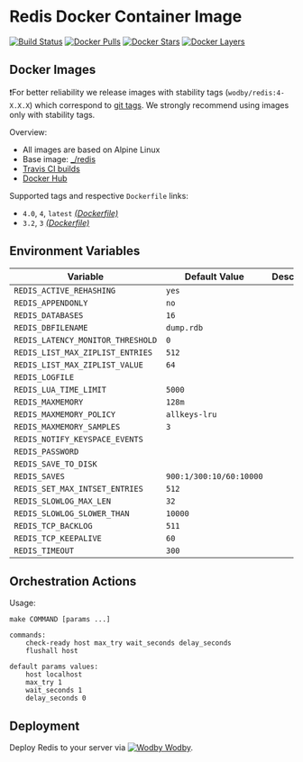 # Redis Docker Container Image

[![Build Status](https://travis-ci.org/wodby/redis.svg?branch=master)](https://travis-ci.org/wodby/redis)
[![Docker Pulls](https://img.shields.io/docker/pulls/wodby/redis.svg)](https://hub.docker.com/r/wodby/redis)
[![Docker Stars](https://img.shields.io/docker/stars/wodby/redis.svg)](https://hub.docker.com/r/wodby/redis)
[![Docker Layers](https://images.microbadger.com/badges/image/wodby/redis.svg)](https://microbadger.com/images/wodby/redis)

## Docker Images

❗For better reliability we release images with stability tags (`wodby/redis:4-X.X.X`) which correspond to [git tags](https://github.com/wodby/redis/releases). We strongly recommend using images only with stability tags. 

Overview:

* All images are based on Alpine Linux
* Base image: [_/redis](https://hub.docker.com/r/_/redis)
* [Travis CI builds](https://travis-ci.org/wodby/redis) 
* [Docker Hub](https://hub.docker.com/r/wodby/redis)

[_(Dockerfile)_]: https://github.com/wodby/redis/tree/master/Dockerfile

Supported tags and respective `Dockerfile` links:

* `4.0`, `4`, `latest` [_(Dockerfile)_]
* `3.2`, `3` [_(Dockerfile)_]

## Environment Variables

| Variable                          | Default Value           | Description |
| --------------------------------- | ----------------------- | ----------- |
| `REDIS_ACTIVE_REHASHING`          | `yes`                   |             |
| `REDIS_APPENDONLY`                | `no`                    |             |
| `REDIS_DATABASES`                 | `16`                    |             |
| `REDIS_DBFILENAME`                | `dump.rdb`              |             |
| `REDIS_LATENCY_MONITOR_THRESHOLD` | `0`                     |             |
| `REDIS_LIST_MAX_ZIPLIST_ENTRIES`  | `512`                   |             |
| `REDIS_LIST_MAX_ZIPLIST_VALUE`    | `64`                    |             |
| `REDIS_LOGFILE`                   |                         |             |
| `REDIS_LUA_TIME_LIMIT`            | `5000`                  |             |
| `REDIS_MAXMEMORY`                 | `128m`                  |             |
| `REDIS_MAXMEMORY_POLICY`          | `allkeys-lru`           |             |
| `REDIS_MAXMEMORY_SAMPLES`         | `3`                     |             |
| `REDIS_NOTIFY_KEYSPACE_EVENTS`    |                         |             |
| `REDIS_PASSWORD`                  |                         |             |
| `REDIS_SAVE_TO_DISK`              |                         |             |
| `REDIS_SAVES`                     | `900:1/300:10/60:10000` |             |
| `REDIS_SET_MAX_INTSET_ENTRIES`    | `512`                   |             |
| `REDIS_SLOWLOG_MAX_LEN`           | `32`                    |             |
| `REDIS_SLOWLOG_SLOWER_THAN`       | `10000`                 |             |
| `REDIS_TCP_BACKLOG`               | `511`                   |             |
| `REDIS_TCP_KEEPALIVE`             | `60`                    |             |
| `REDIS_TIMEOUT`                   | `300`                   |             |

## Orchestration Actions

Usage:
```
make COMMAND [params ...]
 
commands:
    check-ready host max_try wait_seconds delay_seconds
    flushall host
    
default params values:
    host localhost
    max_try 1
    wait_seconds 1
    delay_seconds 0
```

## Deployment

Deploy Redis to your server via [![Wodby](https://www.google.com/s2/favicons?domain=wodby.com) Wodby](https://cloud.wodby.com/stackhub/7548eb5a-c61b-4480-9f36-2501917692b3).

